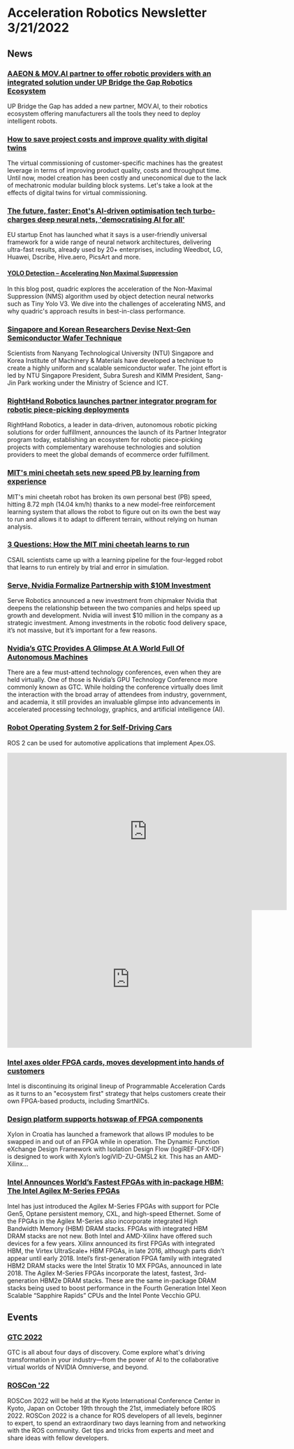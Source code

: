 # Acceleration Robotics Newsletter 3/21/2022

## News

### [AAEON & MOV.AI partner to offer robotic providers with an integrated solution under UP Bridge the Gap Robotics Ecosystem](https://www.einnews.com/pr_news/565487772/aaeon-mov-ai-partner-to-offer-robotic-providers-with-an-integrated-solution-under-up-bridge-the-gap-robotics-ecosystem) 

UP Bridge the Gap has added a new partner, MOV.AI, to their robotics ecosystem offering manufacturers all the tools they need to deploy intelligent robots.

### [How to save project costs and improve quality with digital twins](https://www.etmm-online.com/how-to-save-project-costs-and-improve-quality-with-digital-twins-a-1102254/)
The virtual commissioning of customer-specific machines has the greatest leverage in terms of improving product quality, costs and throughput time. Until now, model creation has been costly and uneconomical due to the lack of mechatronic modular building block systems. Let's take a look at the effects of digital twins for virtual commissioning.

### [The future, faster: Enot's AI-driven optimisation tech turbo-charges deep neural nets, 'democratising AI for all'](https://itwire.com/business-it-sp-511/business-it/the-future,-faster-enot-s-ai-driven-optimisation-tech-turbo-charges-deep-neural-nets,-democratising-ai-for-all.html)
EU startup Enot has launched what it says is a user-friendly universal framework for a wide range of neural network architectures, delivering ultra-fast results, already used by 20+ enterprises, including Weedbot, LG, Huawei, Dscribe, Hive.aero, PicsArt and more.

#### [YOLO Detection – Accelerating Non Maximal Suppression](https://www.quadric.io/post/yolo-detection-accelerating-non-maximal-suppression)
In this blog post, quadric explores the acceleration of the Non-Maximal Suppression (NMS) algorithm used by object detection neural networks such as Tiny Yolo V3. We dive into the challenges of accelerating NMS, and why quadric's approach results in best-in-class performance.

### [Singapore and Korean Researchers Devise Next-Gen Semiconductor Wafer Technique](https://opengovasia.com/singapore-and-korean-researchers-devise-next-gen-semiconductor-wafer-technique/)
Scientists from  Nanyang Technological University (NTU) Singapore and Korea Institute of Machinery & Materials have developed a technique to create a highly uniform and scalable semiconductor wafer. The joint effort is led by NTU Singapore President, Subra Suresh and KIMM President, Sang-Jin Park working under the Ministry of Science and ICT.

###  [RightHand Robotics launches partner integrator program for robotic piece-picking deployments](https://www.mmh.com/article/righthand_robotics_launches_partner_integrator_program_for_robotic_piece_pi)
RightHand Robotics, a leader in data-driven, autonomous robotic picking solutions for order fulfillment, announces the launch of its Partner Integrator program today, establishing an ecosystem for robotic piece-picking projects with complementary warehouse technologies and solution providers to meet the global demands of ecommerce order fulfillment.

### [MIT's mini cheetah sets new speed PB by learning from experience](https://newatlas.com/robotics/mits-mini-cheetah-breaks-speed-record-learning-experience/)
MIT's mini cheetah robot has broken its own personal best (PB) speed, hitting 8.72 mph (14.04 km/h) thanks to a new model-free reinforcement learning system that allows the robot to figure out on its own the best way to run and allows it to adapt to different terrain, without relying on human analysis.

### [3 Questions: How the MIT mini cheetah learns to run](https://news.mit.edu/2022/3-questions-how-mit-mini-cheetah-learns-run-fast-0317)
CSAIL scientists came up with a learning pipeline for the four-legged robot that learns to run entirely by trial and error in simulation.

### [Serve, Nvidia Formalize Partnership with $10M Investment](https://foodondemandnews.com/03172022/serve-nvidia-formalize-partnership-with-10m-investment/)
Serve Robotics announced a new investment from chipmaker Nvidia that deepens the relationship between the two companies and helps speed up growth and development.
Nvidia will invest $10 million in the company as a strategic investment. Among investments in the robotic food delivery space, it’s not massive, but it’s important for a few reasons.

### [Nvidia’s GTC Provides A Glimpse At A World Full Of Autonomous Machines](https://www.forbes.com/sites/tiriasresearch/2022/03/18/nvidias-gtc-provides-a-glimpse-at-a-world-full-of-autonomous-machines/?sh=581502f714ca)
There are a few must-attend technology conferences, even when they are held virtually. One of those is Nvidia’s GPU Technology Conference more commonly known as GTC. While holding the conference virtually does limit the interaction with the broad array of attendees from industry, government, and academia, it still provides an invaluable glimpse into advancements in accelerated processing technology, graphics, and artificial intelligence (AI).

### [Robot Operating System 2 for Self-Driving Cars](https://www.electronicdesign.com/technologies/embedded-revolution/video/21235564/electronic-design-robot-operating-system-2-for-selfdriving-cars)
ROS 2 can be used for automotive applications that implement Apex.OS.
<iframe title="vimeo-player" src="https://player.vimeo.com/video/686048918?h=8f57a7b66f" width="640" height="360" frameborder="0" allowfullscreen></iframe>

<iframe width="560" height="315" src="https://www.youtube.com/embed/TRhqjZXzu0M" title="YouTube video player" frameborder="0" allow="accelerometer; autoplay; clipboard-write; encrypted-media; gyroscope; picture-in-picture" allowfullscreen></iframe>

### [Intel axes older FPGA cards, moves development into hands of customers](https://www.theregister.com/2022/03/16/intel_fpga_accelerators/)
Intel is discontinuing its original lineup of Programmable Acceleration Cards as it turns to an "ecosystem first" strategy that helps customers create their own FPGA-based products, including SmartNICs.

### [Design platform supports hotswap of FPGA components](https://www.eenewseurope.com/en/design-platform-supports-hotswap-of-fpga-components/)
Xylon in Croatia has launched a framework that allows IP modules to be swapped in and out of an FPGA while in operation.  The Dynamic Function eXchange Design Framework with Isolation Design Flow (logiREF-DFX-IDF) is designed to work with Xylon’s logiVID-ZU-GMSL2 kit. This has an AMD-Xilinx…

### [Intel Announces World’s Fastest FPGAs with in-package HBM: The Intel Agilex M-Series FPGAs](https://www.eejournal.com/article/intel-announces-worlds-fastest-fpgas-with-in-package-hbm-the-intel-agilex-m-series-fpgas/)
Intel has just introduced the Agilex M-Series FPGAs with support for PCIe Gen5, Optane persistent memory, CXL, and high-speed Ethernet. Some of the FPGAs in the Agilex M-Series also incorporate integrated High Bandwidth Memory (HBM) DRAM stacks. FPGAs with integrated HBM DRAM stacks are not new. Both Intel and AMD-Xilinx have offered such devices for a few years. Xilinx announced its first FPGAs with integrated HBM, the Virtex UltraScale+ HBM FPGAs, in late 2016, although parts didn’t appear until early 2018. Intel’s first-generation FPGA family with integrated HBM2 DRAM stacks were the Intel Stratix 10 MX FPGAs, announced in late 2018. The Agilex M-Series FPGAs incorporate the latest, fastest, 3rd-generation HBM2e DRAM stacks. These are the same in-package DRAM stacks being used to boost performance in the Fourth Generation Intel Xeon Scalable “Sapphire Rapids” CPUs and the Intel Ponte Vecchio GPU.


## Events
### [GTC 2022](https://www.nvidia.com/gtc/)
GTC is all about four days of discovery. Come explore what's driving transformation in your industry—from the power of AI to the collaborative virtual worlds of NVIDIA Omniverse, and beyond.

### [ROSCon '22](https://roscon.ros.org/2022/)
ROSCon 2022 will be held at the Kyoto International Conference Center in Kyoto, Japan on October 19th through the 21st, immediately before IROS 2022. ROSCon 2022 is a chance for ROS developers of all levels, beginner to expert, to spend an extraordinary two days learning from and networking with the ROS community. Get tips and tricks from experts and meet and share ideas with fellow developers.

